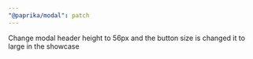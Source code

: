 ```yaml
---
"@paprika/modal": patch
---
```


Change modal header height to 56px and the button size is changed it to large in the showcase
